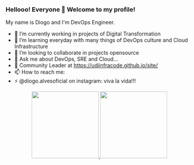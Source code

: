 ### Hellooo! Everyone 👋 Welcome to my profile!

My name is Diogo and I'm DevOps Engineer.

- 🔭 I’m currently working in projects of Digital Transformation
- 🌱 I’m learning everyday with many things of DevOps culture and Cloud Infrastructure
- 👯 I’m looking to collaborate in projects opensource
- 💬 Ask me about DevOps, SRE and Cloud...
- 🏴 Community Leader at https://udiinfracode.github.io/site/
- 📫 How to reach me: 
- ⚡ @diogo.alvesoficial on instagram: viva la vida!!!

<div align="center">
  <a href="https://github.com/diogoab">
  <img height="180em" src="https://github-readme-stats-git-masterrstaa-rickstaa.vercel.app/api?username=diogoab&show_icons=true&theme=gotham&include_all_commits=true&count_private=true"/>
  <img height="180em" src="https://github-readme-stats-git-masterrstaa-rickstaa.vercel.app/api/top-langs/?username=diogoab&layout=compact&langs_count=7&theme=gotham"/>
</div>
